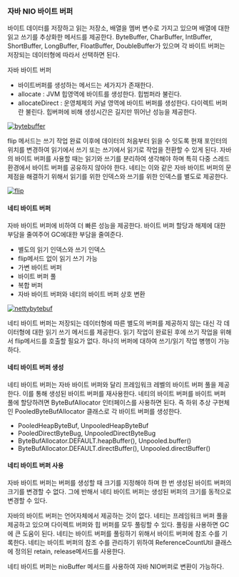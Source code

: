 ### 자바 NIO 바이트 버퍼 

바이트 데이터를 저장하고 읽는 저장소, 배열을 멤버 변수로 가지고 있으며 배열에 대한 읽고 쓰기를 추상화한 메서드를 제공한다.
ByteBuffer, CharBuffer, IntBuffer, ShortBuffer, LongBuffer, FloatBuffer, DoubleBuffer가 있으며 각 바이트 버퍼는 저장되는 데이터형에 따라서 선택하면 된다. 

자바 바이트 버퍼
- 바이트버퍼를 생성하는 메서드는 세가지가 존재한다. 
- allocate : JVM 힙영역에 바이트를 생성한다. 힙범퍼라 불린다.
- allocateDirect : 운영체제의 커널 영역에 바이트 버퍼를 생성한다. 다이렉트 버퍼란 불린다. 힙버퍼에 비해 생성시간은 길지만 뛰어난 성능을 제공한다. 

[![bytebuffer](https://github.com/leeplay/study/blob/master/image/bytefueer.png?raw=true)]()

flip 메서드는 쓰기 작업 완료 이후에 데이터의 처음부터 읽을 수 잇도록 현재 포인터의 위치를 변경하여 읽기에서 쓰기 또는 쓰기에서 읽기로 작업을 전환할 수 있게 된다. 
자바의 바이트 버퍼를 사용할 때는 읽기와 쓰기를 분리하여 생각해야 하며 특히 다중 스레드 환경에서 바이트 버퍼를 공유하지 않아야 한다. 
네티는 이와 같은 자바 바이트 버퍼의 문제점을 해결하기 위해서 읽기를 위한 인덱스와 쓰기를 위한 인덱스를 별도로 제공한다. 

[![flip](https://github.com/leeplay/study/blob/master/image/flip.png?raw=true)]()

#### 네티 바이트 버퍼

자바 바이트 버퍼에 비하여 더 빠른 성능을 제공한다. 
바이트 버퍼 할당과 해제에 대한 부담을 줄여주어 GC에대한 부담을 줄여준다. 

- 별도의 읽기 인덱스와 쓰기 인덱스
- flip메서드 없이 읽기 쓰기 가능
- 가변 바이트 버퍼
- 바이트 버퍼 풀
- 복합 버퍼
- 자바 바이트 버퍼와 네티의 바이트 버퍼 상호 변환 

[![nettybytebuf](https://github.com/leeplay/study/blob/master/image/nettybyte.png?raw=true)]()

네티 바이트 버퍼는 저장되는 데이터형에 따른 별도의 버퍼를 제공하지 않는 대신 각 데이터형에 대한 읽기 쓰기 메서드를 제공한다. 
읽기 작업이 완료된 후에 쓰기 작업을 위해서 flip메서드를 호출할 필요가 없다. 하나의 버퍼에 대하여 쓰기/읽기 작업 병행이 가능하다.

#### 네티 바이트 버퍼 생성

네티 바이트 버퍼는 자바 바이트 버퍼와 달리 프레임워크 레벨의 바이트 버퍼 풀을 제공한다. 
이를 통해 생성된 바이트 버퍼를 재사용한다. 네티의 바이트 버퍼를 바이트 버퍼 풀에 할당하려면 ByteBufAllocator 인터페이스를 사용하면 된다. 
즉 하위 추상 구현체인 PooledByteBufAllocator 클래스로 각 바이트 버퍼를 생성한다. 

- PooledHeapByteBuf, UnpooledHeapByteBuf
- PooledDirectByteBug, UnpooledDirectByteBug
- ByteBufAllocator.DEFAULT.heapBuffer(), Unpooled.buffer()
- ByteBufAllocator.DEFAULT.directBuffer(), Unpooled.directBuffer()

#### 네티 바이트 버퍼 사용

자바 바이트 버퍼는 버퍼를 생성할 때 크기를 지정해야 하며 한 번 생성된 바이트 버퍼의 크기를 변경할 수 없다. 
그에 반해서 네티 바이트 버퍼는 생성된 버퍼의 크기를 동적으로 변경할 수 있다. 

자바의 바이트 버퍼는 언어자체에서 제공하는 것이 없다. 네티는 프레임워크 버퍼 풀을 제공하고 있으며 다이렉트 버퍼와 힙 버퍼를 모두 풀링할 수 있다. 
풀링을 사용하면 GC에 큰 도움이 된다. 네티는 바이트 버퍼를 풀링하기 위해서 바이트 버퍼에 참조 수를 기록한다. 네티는 바이트 버퍼의 참조 수를 관리하기 위하여 
ReferenceCountUtil 클래스에 정의된 retain, release메서드를 사용한다.  

네티 바이트 버퍼는 nioBuffer 메서드를 사용하여 자바 NIO버퍼로 변환이 가능하다. 
